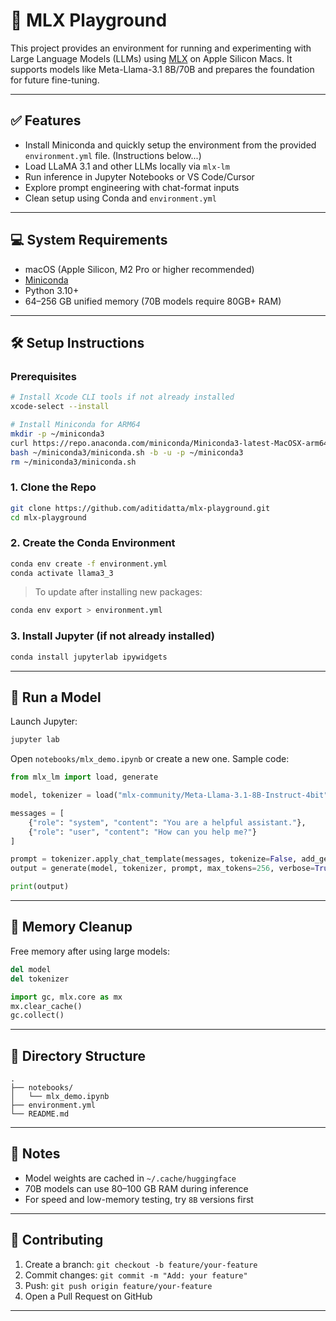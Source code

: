 # 🧠 MLX Playground

This project provides an environment for running and experimenting with Large Language Models (LLMs) using [MLX](https://github.com/ml-explore/mlx) on Apple Silicon Macs. It supports models like Meta-Llama-3.1 8B/70B and prepares the foundation for future fine-tuning.

---

## ✅ Features

- Install Miniconda and quickly setup the environment from the provided `environment.yml` file. (Instructions below...)
- Load LLaMA 3.1 and other LLMs locally via `mlx-lm`
- Run inference in Jupyter Notebooks or VS Code/Cursor
- Explore prompt engineering with chat-format inputs
- Clean setup using Conda and `environment.yml`

---

## 💻 System Requirements

- macOS (Apple Silicon, M2 Pro or higher recommended)
- [Miniconda](https://docs.conda.io/en/latest/miniconda.html)
- Python 3.10+
- 64–256 GB unified memory (70B models require 80GB+ RAM)

---

## 🛠️ Setup Instructions

### Prerequisites
```bash
# Install Xcode CLI tools if not already installed
xcode-select --install

# Install Miniconda for ARM64
mkdir -p ~/miniconda3
curl https://repo.anaconda.com/miniconda/Miniconda3-latest-MacOSX-arm64.sh -o ~/miniconda3/miniconda.sh
bash ~/miniconda3/miniconda.sh -b -u -p ~/miniconda3
rm ~/miniconda3/miniconda.sh
```

### 1. Clone the Repo

```bash
git clone https://github.com/aditidatta/mlx-playground.git
cd mlx-playground
```

### 2. Create the Conda Environment

```bash
conda env create -f environment.yml
conda activate llama3_3
```

> To update after installing new packages:

```bash
conda env export > environment.yml
```

### 3. Install Jupyter (if not already installed)

```bash
conda install jupyterlab ipywidgets
```

---

## 🚀 Run a Model

Launch Jupyter:

```bash
jupyter lab
```

Open `notebooks/mlx_demo.ipynb` or create a new one. Sample code:

```python
from mlx_lm import load, generate

model, tokenizer = load("mlx-community/Meta-Llama-3.1-8B-Instruct-4bit")

messages = [
    {"role": "system", "content": "You are a helpful assistant."},
    {"role": "user", "content": "How can you help me?"}
]

prompt = tokenizer.apply_chat_template(messages, tokenize=False, add_generation_prompt=True)
output = generate(model, tokenizer, prompt, max_tokens=256, verbose=True)

print(output)
```

---

## 🧹 Memory Cleanup

Free memory after using large models:

```python
del model
del tokenizer

import gc, mlx.core as mx
mx.clear_cache()
gc.collect()
```

---

## 📂 Directory Structure

```
.
├── notebooks/
│   └── mlx_demo.ipynb
├── environment.yml
└── README.md
```

---

## 📌 Notes

* Model weights are cached in `~/.cache/huggingface`
* 70B models can use 80–100 GB RAM during inference
* For speed and low-memory testing, try `8B` versions first

---

## 🤝 Contributing

1. Create a branch: `git checkout -b feature/your-feature`
2. Commit changes: `git commit -m "Add: your feature"`
3. Push: `git push origin feature/your-feature`
4. Open a Pull Request on GitHub

---

